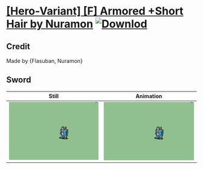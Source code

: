 # [\[Hero-Variant\] \[F\] Armored +Short Hair by Nuramon](./) [![Downlod](https://img.shields.io/badge/Download--red?style=social&logo=github)](https://minhaskamal.github.io/DownGit/#/home?url=https://github.com/Klokinator/FE-Repo/tree/main/Battle%20Animations%2FInfantry%20-%20(Swd)%20Mercenaries%20and%20Heroes%2F%5BHero-Variant%5D%20%5BF%5D%20Armored%20%2BShort%20Hair%20by%20Nuramon%2F1.%20Sword)

## Credit

Made by {Flasuban, Nuramon}

## Sword

| Still | Animation |
| :---: | :-------: |
| ![Sword still](./Sword_000.png) | ![Sword animation](./Sword.gif) |
